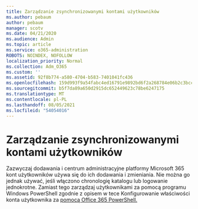 ```yaml
---
title: Zarządzanie zsynchronizowanymi kontami użytkowników
ms.author: pebaum
author: pebaum
manager: scotv
ms.date: 04/21/2020
ms.audience: Admin
ms.topic: article
ms.service: o365-administration
ROBOTS: NOINDEX, NOFOLLOW
localization_priority: Normal
ms.collection: Adm_O365
ms.custom: ''
ms.assetid: 92f8b774-a580-4704-b583-7401041fc436
ms.openlocfilehash: 159d993f9a54fabc4ed16791e9892bd6f2a268784e06b2c3bccdcab39544349d
ms.sourcegitcommit: b5f7da89a650d2915dc652449623c78be6247175
ms.translationtype: MT
ms.contentlocale: pl-PL
ms.lasthandoff: 08/05/2021
ms.locfileid: "54054016"
---
```

# <a name="manage-synchronized-user-accounts"></a>Zarządzanie zsynchronizowanymi kontami użytkowników

Zazwyczaj dodawania i centrum administracyjne platformy Microsoft 365 kont użytkowników używa się do ich dodawania i zmieniania. Nie można go jednak używać, jeśli włączono chronologię katalogu lub logowanie jednokrotne. Zamiast tego zarządzaj użytkownikami za pomocą programu Windows PowerShell zgodnie z opisem w tece Konfigurowanie właściwości konta użytkownika za [pomocą Office 365 PowerShell.](https://docs.microsoft.com/office365/enterprise/powershell/configure-user-account-properties-with-office-365-powershell ) 
  

